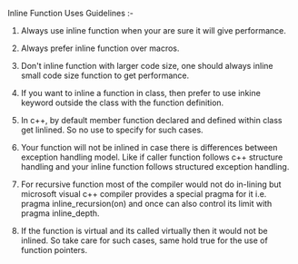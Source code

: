 Inline Function Uses Guidelines :-
1. Always use inline function when your are sure it will give performance.
1. Always prefer inline function over macros.
1. Don't inline function with larger code size, one should always inline small code size function to get performance.
1. If you want to inline a function in class, then prefer to use inkine keyword outside the class with the function definition.
1. In c++, by default member function declared and defined within class get linlined. So no use to specify for such cases.
1. Your function will not be inlined in case there is differences between exception handling model. Like if caller function follows c++ structure handling and your inline function follows structured exception handling.
1. For recursive function most of the compiler would not do in-lining but microsoft visual c++ compiler provides a special pragma for it i.e. pragma inline_recursion(on) and once can also control its limit with pragma inline_depth.

1. If the function is virtual and its called virtually then it would not be inlined. So take care for such cases, same hold true for the use of function pointers.